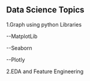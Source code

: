 ## Data Science Topics

1.Graph using python Libraries

  --MatplotLib
  
  --Seaborn
  
  --Plotly
  
2.EDA and Feature Engineering



